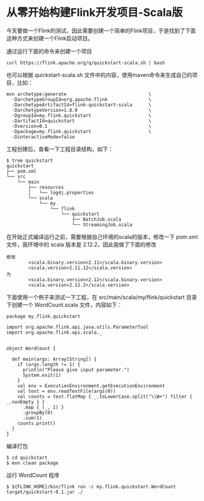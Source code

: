 # 从零开始构建Flink开发项目-Scala版

今天要做一个Flink的测试，因此需要创建一个简单的Flink项目，于是找到了下面这种方式来创建一个Flink启动项目。

通过运行下面的命令来创建一个项目

``` shell
curl https://flink.apache.org/q/quickstart-scala.sh | bash
```

也可以根据 quickstart-scala.sh 文件中的内容，使用maven命令来生成自己的项目，比如：

``` shell
mvn archetype:generate                              \
  -DarchetypeGroupId=org.apache.flink               \
  -DarchetypeArtifactId=flink-quickstart-scala      \
  -DarchetypeVersion=1.8.0                          \
  -DgroupId=my.flink.quickstart                     \
  -DartifactId=quickstart                           \
  -Dversion=0.1                                     \
  -Dpackage=my.flink.quickstart                     \
  -DinteractiveMode=false
```

工程创建后，查看一下工程目录结构，如下：

``` shell
$ tree quickstart
quickstart
├── pom.xml
└── src
    └── main
        ├── resources
        │   └── log4j.properties
        └── scala
            └── my
                └── flink
                    └── quickstart
                        ├── BatchJob.scala
                        └── StreamingJob.scala
```

在开始正式编译运行之前，需要根据自己环境的scala的版本，修改一下 pom.xml 文件，我环境中的 scala 版本是 2.12.2，因此我做了下面的修改

``` shell
修改
        <scala.binary.version>2.11</scala.binary.version>
        <scala.version>2.11.12</scala.version>
为
        <scala.binary.version>2.12</scala.binary.version>
        <scala.version>2.12.2</scala.version>
```

下面使用一个例子来测试一下工程，在 src/main/scala/my/flink/quickstart 目录下创建一个 WordCount.scala 文件，内容如下：

``` shell
package my.flink.quickstart

import org.apache.flink.api.java.utils.ParameterTool
import org.apache.flink.api.scala._


object WordCount {

  def main(args: Array[String]) {
    if (args.length != 1) {
      println("Please give input parameter.")
      System.exit(1)
    }
    val env = ExecutionEnvironment.getExecutionEnvironment
    val text = env.readTextFile(args(0))
    val counts = text.flatMap { _.toLowerCase.split("\\W+") filter { _.nonEmpty } }
      .map { (_, 1) }
      .groupBy(0)
      .sum(1)
    counts.print()
  }
}
```

编译打包
``` shell
$ cd quickstart
$ mvn clean package
```

运行 WordCount 程序
``` shell
$ ${FLINK_HOME}/bin/flink run -c my.flink.quickstart.WordCount target/quickstart-0.1.jar ./
```
